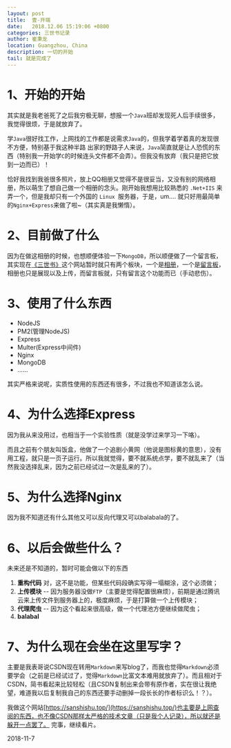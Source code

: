 ```yaml
---
layout: post
title:  壹-开端
date:   2018.12.06 15:19:06 +0800
categories: 三世书记录
author: 崔秉龙
location: Guangzhou, China
description: 一切的开始
tail: 就是完成了
---
```


# 1、开始的开始

其实就是我老爸死了之后我穷极无聊，想报一个`Java`班却发现死人后手续很多，我觉得很烦，于是就放弃了。

学`Java`很好找工作，上网找的工作都是说需求`Java`的，但我学着学着真的发现很不方便，特别基于我这种半路 出家的野路子人来说，`Java`简直就是让人恐慌的东西（特别我一开始学`C`的时候连头文件都不会弄）。但我没有放弃（我只是把它放到一边而已）！

恰好我找到我爸很多照片，放上QQ相册又觉得不是很妥当，又没有别的网络相册，所以萌生了想自己做一个相册的念头。刚开始我想用比较熟悉的 `.Net+IIS` 来弄一个，但是我却只有一个外国的 `Linux `服务器，于是，um....
就只好用最简单的`Nginx+Express`来做了啦~（其实真是我懒惰）。

# 2、目前做了什么

因为在做这相册的时候，也想顺便体验一下`MongoDB`，所以顺便做了一个留言板，其实现在[《三世书》](https://sanshishu.top)这个网站暂时就只有两个板块，一个是[相册](https://sanshishu.top/photo/)，一个是[留言板](https://sanshishu.top/bbs/)，相册也只是展现以及上传，而留言板就，只有留言这个功能而已（手动悲伤）。

# 3、使用了什么东西

- NodeJS
- PM2(管理NodeJS)
- Express
- Multer(Express中间件)
- Nginx
- MongoDB
- ......

其实严格来说呢，实质性使用的东西还有很多，不过我也不知道该怎么说。

# 4、为什么选择Express

因为我从来没用过，也相当于一个实验性质（就是没学过来学习一下咯）。

而且之前有个朋友叫饭盒，他做了一个追剧小黄网（他说是图标黄的意思），没有用工程，就只是一页子运行。所以我就觉得，要不就系统点学，要不就乱来了（当然我没选择乱来，因为之前已经试过一次是乱来的了）。

# 5、为什么选择Nginx

因为我不知道还有什么其他又可以反向代理又可以balabala的了。

# 6、以后会做些什么？

未来还是不知道的，暂时可能会做以下的东西

1. **重构代码** 对，这不是功能，但某些代码段确实写得一塌糊涂，这个必须做；
2. **上传模块** -- 因为服务器没做`FTP`（主要是觉得配置很麻烦），前期是通过腾讯云来上传文件到服务器上的，极度麻烦，于是打算做一个上传模块；
3. **代理爬虫** -- 因为这个看起来很高级，做一个代理池方便继续做爬虫；
4. **balabal**

# 7、为什么现在会坐在这里写字？

主要是我表哥说CSDN现在转用`Markdown`来写blog了，而我也觉得`Markdown`必须要学会（之前是已经试过了，觉得`Markdown`比富文本难用就放弃了）。而且相对于CSDN，简书看起来比较轻松（且CSDN复制出来会带有原作者，实在很让我绝望，难道我以后复制我自己的东西还要手动删掉一段长长的作者标识么！？）。

我做这个网站[https://sanshishu.top/](https://sanshishu.top/)也主要是上网查阅的东西，也不像CSDN那样太严格的技术文章（只是我个人记录），所以就还是躲开一点罢了。
完事，继续看片。

2018-11-7
